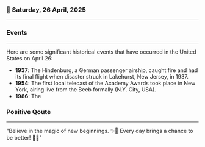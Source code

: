 ### 📅 Saturday, 26 April, 2025
------
### Events
------
Here are some significant historical events that have occurred in the United States on April 26:

- **1937**: The Hindenburg, a German passenger airship, caught fire and had its final flight when disaster struck in Lakehurst, New Jersey, in 1937.
- **1954**: The first local telecast of the Academy Awards took place in New York, airing live from the Beeb formally (N.Y. City, USA).
- **1986**: The
### Positive Qoute
------
"Believe in the magic of new beginnings. ✨🌈 Every day brings a chance to be better! 🌟😊"
